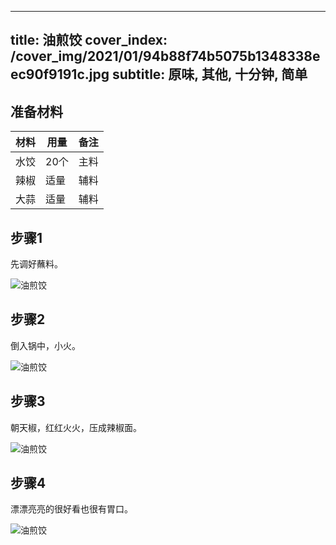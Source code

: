 
---
title: 油煎饺
cover_index: /cover_img/2021/01/94b88f74b5075b1348338eec90f9191c.jpg
subtitle: 原味, 其他, 十分钟, 简单
---

## 准备材料

| 材料     | 用量 | 备注|
| ------- | ----- | --- |
| 水饺 | 20个| 主料 |
| 辣椒 | 适量| 辅料 |
| 大蒜 | 适量| 辅料 |

## 步骤1

先调好蘸料。

![油煎饺](https://i8.meishichina.com/attachment/recipe/201010/201010031401066.jpg?x-oss-process=style/p320) 

## 步骤2

倒入锅中，小火。

![油煎饺](https://i8.meishichina.com/attachment/recipe/201010/201010031402522.jpg?x-oss-process=style/p320) 

## 步骤3

朝天椒，红红火火，压成辣椒面。

![油煎饺](https://i8.meishichina.com/attachment/recipe/201010/201010031403376.jpg?x-oss-process=style/p320) 

## 步骤4

漂漂亮亮的很好看也很有胃口。

![油煎饺](https://i8.meishichina.com/attachment/recipe/201010/201010031404210.jpg?x-oss-process=style/p320) 

